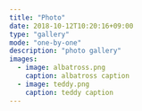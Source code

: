 ```yaml
---
title: "Photo"
date: 2018-10-12T10:20:16+09:00
type: "gallery"
mode: "one-by-one"
description: "photo gallery"
images:
  - image: albatross.png
    caption: albatross caption
  - image: teddy.png
    caption: teddy caption
---
```

